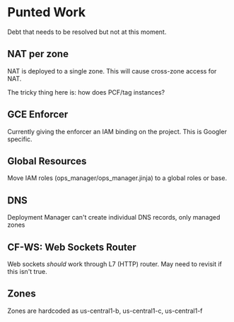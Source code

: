 # Punted Work

Debt that needs to be resolved but not at this moment.

## NAT per zone

NAT is deployed to a single zone. This will cause cross-zone access for NAT. 

The tricky thing here is: how does PCF/tag instances?

## GCE Enforcer

Currently giving the enforcer an IAM binding on the project. This is Googler specific.

## Global Resources

Move IAM roles (ops_manager/ops_manager.jinja) to a global roles or base.

## DNS

Deployment Manager can't create individual DNS records, only managed zones

## CF-WS: Web Sockets Router

Web sockets _should_ work through L7 (HTTP) router. May need to revisit if this isn't true.

## Zones

Zones are hardcoded as us-central1-b, us-central1-c, us-central1-f